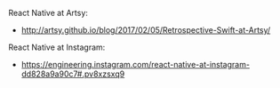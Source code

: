 React Native at Artsy: 

- http://artsy.github.io/blog/2017/02/05/Retrospective-Swift-at-Artsy/

React Native at Instagram:

- https://engineering.instagram.com/react-native-at-instagram-dd828a9a90c7#.pv8xzsxq9